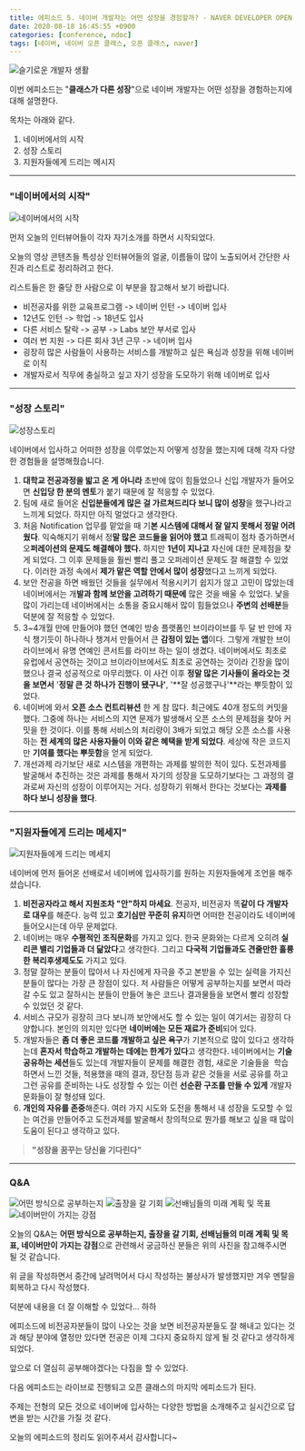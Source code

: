 ```yaml
---
title: 에피소드 5. 네이버 개발자는 어떤 성장을 경험할까? - NAVER DEVELOPER OPEN CLASS
date: 2020-08-18 16:45:55 +0900
categories: [conference, ndoc]
tags: [네이버, 네이버 오픈 클래스, 오픈 클래스, naver]
---
```


![슬기로운 개발자 생활](./images/2020-08-25-14-10-33.png)

이번 에피소드는 "**클래스가 다른 성장**"으로 네이버 개발자는 어떤 성장을 경험하는지에 대해 설명한다.

목차는 아래와 같다.

1. 네이버에서의 시작
2. 성장 스토리
3. 지원자들에게 드리는 메시지

---

### **"네이버에서의 시작"**

![네이버에서의 시작](./images/2020-08-25-14-13-44.png)

먼저 오늘의 인터뷰어들이 각자 자기소개를 하면서 시작되었다.

오늘의 영상 콘텐츠들 특성상 인터뷰어들의 얼굴, 이름들이 많이 노출되어서 간단한 사진과 리스트로 정리하려고 한다.

리스트들은 한 줄당 한 사람으로 이 부분을 참고해서 보기 바랍니다.

- 비전공자를 위한 교육프로그램 -> 네이버 인턴 -> 네이버 입사
- 12년도 인턴 -> 학업 -> 18년도 입사
- 다른 서비스 탈락 -> 공부 -> Labs 보안 부서로 입사
- 여러 번 지원 -> 다른 회사 3년 근무 -> 네이버 입사
- 굉장히 많은 사람들이 사용하는 서비스를 개발하고 싶은 욕심과 성장을 위해 네이버로 이직
- 개발자로서 직무에 충실하고 싶고 자기 성장을 도모하기 위해 네이버로 입사

---

### **"성장 스토리"**

![성장스토리](./images/2020-08-25-14-11-35.png)

네이버에서 입사하고 어떠한 성장을 이루었는지 어떻게 성장을 했는지에 대해 각자 다양한 경험들을 설명해줬습니다.

1. **대학교 전공과정을 밟고 온 게 아니라** 초반에 많이 힘들었으나 신입 개발자가 들어오면 **신입당 한 분의 멘토**가 붙기 때문에 잘 적응할 수 있었다.
2. 팀에 새로 들어온 **신입분들에게 많은 걸 가르쳐드리다 보니 많이 성장**을 했구나라고 느끼게 되었다. 하지만 아직 멀었다고 생각한다.
3. 처음 Notification 업무를 맡았을 때 기**본 시스템에 대해서 잘 알지 못해서 정말 어려웠다**. 익숙해지기 위해서 정**말 많은 코드들을 읽어야 했고** 트래픽이 점차 증가하면서 오**퍼레이션의 문제도 해결해야 했다.** 하지만 **1년이 지나고** 자신에 대한 문제점을 찾게 되었다. 그 이후 문제들을 훨씬 빨리 풀고 오퍼레이션 문제도 잘 해결할 수 있었다. 이러한 과정 속에서 **제가 맡은 역할 안에서 많이 성장**했다고 느끼게 되었다.
4. 보안 전공을 하면 배웠던 것들을 실무에서 적용시키기 쉽지가 않고 고민이 많았는데 네이버에서는 개**발과 함께 보안을 고려하기 때문에** 많은 것을 배울 수 있었다. 낯을 많이 가리는데 네이버에서는 소통을 중요시해서 많이 힘들었으나 **주변의 선배분**들 덕분에 잘 적응할 수 있었다.
5. 3~4개월 만에 만들어야 했던 연예인 방송 플랫폼인 브이라이브를 두 달 반 만에 자식 챙기듯이 하나하나 챙겨서 만들어서 큰 **감정이 있는 앱**이다. 그렇게 개발한 브이라이브에서 유명 연예인 콘서트를 라이브 하는 일이 생겼다. 네이버에서도 최초로 유럽에서 공연하는 것이고 브이라이브에서도 최초로 공연하는 것이라 긴장을 많이 했으나 결국 성공적으로 마무리했다. 이 사건 이후 **정말 많은 기사들이 올라오는 것을 보면서** '**정말 큰 것 하나가 진행이 됐구나'**, '**잘 성공했구나'**라는 뿌듯함이 있었다.
6. 네이버에 와서 **오픈 소스 컨트리뷰션** 한 게 참 많다. 최근에도 40개 정도의 커밋을 했다. 그중에 하나는 서비스의 지연 문제가 발생해서 오픈 소스의 문제점을 찾아 커밋을 한 것이다. 이를 통해 서비스의 처리량이 3배가 되었고 해당 오픈 소스를 사용하는 **전 세계의 많은 사용자들이 이와 같은 혜택을 받게 되었다**. 세상에 작은 코드지만 **기여를 했다는 뿌듯함**을 얻게 되었다.
7. 개선과제 라기보단 새로 시스템을 개편하는 과제를 발의한 적이 있다. 도전과제를 발굴해서 추진하는 것은 과제를 통해서 자기의 성장을 도모하기보다는 그 과정의 결과로써 자신의 성장이 이루어지는 거다. 성장하기 위해서 한다는 것보다는 **과제를 하다 보니 성장을 했다**.

---

### **"지원자들에게 드리는 메세지"**

![지원자들에게 드리는 메세지](./images/2020-08-25-14-11-54.png)

네이버에 먼저 들어온 선배로서 네이버에 입사하기를 원하는 지원자들에게 조언을 해주셨습니다.

1.  **비전공자라고 해서 지원조차 "안"하지 마세요**. 전공자, 비전공자 똑**같이 다 개발자로 대우**를 해준다. 능력 있고 **호기심만 꾸준히 유지**하면 어떠한 전공이라도 네이버에 들어오시는데 아무 문제없다.
2.  네이버는 매우 **수평적인 조직문화**를 가지고 있다. 한국 문화와는 다르게 오히려 **실리콘 밸리 기업들과 더 닮았다**고 생각한다. 그리고 **다국적 기업들과도 견줄만한 훌륭한 복리후생제도도** 가지고 있다.
3.  정말 잘하는 분들이 많아서 나 자신에게 자극을 주고 본받을 수 있는 실력을 가지신 분들이 많다는 가장 큰 장점이 있다. 저 사람들은 어떻게 공부하는지를 보면서 따라갈 수도 있고 잘하시는 분들이 만들어 놓은 코드나 결과물들을 보면서 빨리 성장할 수 있었던 것 같다.
4.  서비스 규모가 굉장히 크다 보니까 보안에서도 할 수 있는 일이 여기서는 굉장히 다양합니다. 본인의 의지만 있다면 **네이버에는 모든 재료가 준비**되어 있다.
5.  개발자들은 **좀 더 좋은 코드를 개발하고 싶은 욕구**가 기본적으로 많이 있다고 생각하는데 **혼자서 학습하고 개발하는 데에는 한계가 있다**고 생각한다. 네이버에서는 **기술 공유하는 세션**들도 있는데 개발자들이 문제를 해결한 경험, 새로운 기술들을  학습하면서 느낀 것들, 적용했을 때의 결과, 장단점 등과 같은 것들을 서로 공유를 하고 그런 공유를 준비하는 나도 성장할 수 있는 이런 **선순환 구조를 만들 수 있게** 개발자 문화들이 잘 형성돼 있다.
6.  **개인의 자유를 존중**해준다. 여러 가지 시도와 도전을 통해서 내 성장을 도모할 수 있는 여건을 만들어주고 도전과제를 발굴해서 창의적으로 뭔가를 해보고 싶을 때 많이 도움이 된다고 생각하고 있다.

> **"성장을 꿈꾸는 당신을 기다린다"**

---

### **Q&A**

![어떤 방식으로 공부하는지](./images/2020-08-25-14-12-30.png) ![출장을 갈 기회](./images/2020-08-25-14-12-35.png) ![선배님들의 미래 계획 및 목표](./images/2020-08-25-14-12-47.png) ![네이버만이 가지는 강점](./images/2020-08-25-14-12-52.png)

오늘의 Q&A는 **어떤 방식으로 공부하는지, 출장을 갈 기회, 선배님들의 미래 계획 및 목표, 네이버만이 가지는 강점**으로 관련해서 궁금하신 분들은 위의 사진을 참고해주시면 될 것 같습니다.

위 글을 작성하면서 중간에 날려먹어서 다시 작성하는 불상사가 발생했지만 겨우 멘탈을 회복하고 다시 작성했다.

덕분에 내용을 더 잘 이해할 수 있었다... 하하

에피소드에 비전공자분들이 많이 나오는 것을 보면 비전공자분들도 잘 해내고 있다는 것과 해당 분야에 열정만 있다면 전공은 이제 그다지 중요하지 않게 될 것 같다고 생각하게 되었다.

앞으로 더 열심히 공부해야겠다는 다짐을 할 수 있었다.

다음 에피소드는 라이브로 진행되고 오픈 클래스의 마지막 에피소드가 된다.

주제는 전형의 모든 것으로 네이버에 입사하는 다양한 방법을 소개해주고 실시간으로 답변을 받는 시간을 가질 것 같다.

오늘의 에피소드의 정리도 읽어주셔서 감사합니다~
